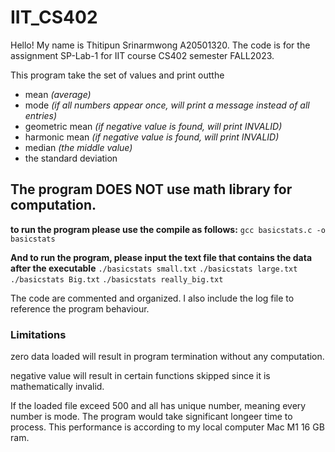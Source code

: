 # IIT_CS402
Hello! My name is Thitipun Srinarmwong A20501320.
The code is for the assignment SP-Lab-1 for IIT course CS402 semester FALL2023.

This program take the set of values and print outthe 

  - mean _(average)_
  - mode _(if all numbers appear once, will print a message instead of all entries)_
  - geometric mean _(if negative value is found, will print INVALID)_
  - harmonic mean _(if negative value is found, will print INVALID)_
  - median _(the middle value)_
  - the standard deviation

## The program DOES NOT use math library for computation.

**to run the program please use the compile as follows:**
  `gcc basicstats.c -o basicstats`

**And to run the program, please input the text file that contains the data after the executable**
  `./basicstats small.txt`
  `./basicstats large.txt`
  `./basicstats Big.txt`
  `./basicstats really_big.txt`

The code are commented and organized. I also include the log file to reference the program behaviour.

### Limitations
  zero data loaded will result in program termination without any computation.
  
  negative value will result in certain functions skipped since it is mathematically invalid.
  
  If the loaded file exceed 500 and all has unique number, meaning every number is mode. 
  The program would take significant longeer time to process. This performance is according to my local computer Mac M1 16 GB ram.
  
